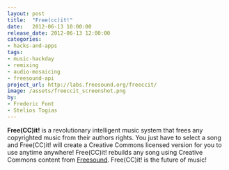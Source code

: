 ```yaml
---
layout: post
title:  "Free(cc)it!"
date:   2012-06-13 10:00:00
release_date: 2012-06-13 12:00:00
categories: 
- hacks-and-apps
tags:
- music-hackday 
- remixing
- audio-mosaicing
- freesound-api 
project_url: http://labs.freesound.org/freeccit/
image: /assets/freeccit_screenshot.png
by: 
- Frederic Font
- Stelios Togias
---
```


**Free(CC)it!** is a revolutionary intelligent music system that frees any copyrighted music from their authors rights. You just have to select a song and Free(CC)it! will create a Creative Commons licensed version for you to use anytime anywhere! Free(CC)it! rebuilds any song using Creative Commons content from [Freesound](http://www.freesound.org). Free(CC)it! is the future of music!
